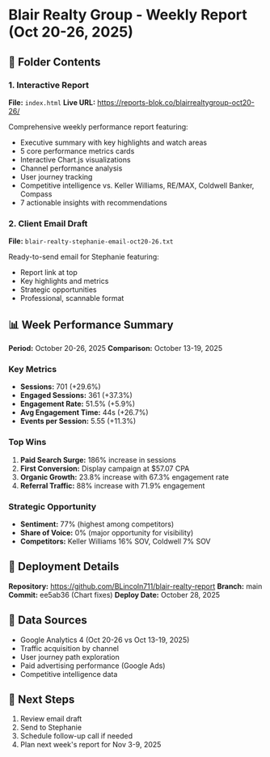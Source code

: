 # Blair Realty Group - Weekly Report (Oct 20-26, 2025)

## 📁 Folder Contents

### 1. Interactive Report
**File:** `index.html`
**Live URL:** https://reports-blok.co/blairrealtygroup-oct20-26/

Comprehensive weekly performance report featuring:
- Executive summary with key highlights and watch areas
- 5 core performance metrics cards
- Interactive Chart.js visualizations
- Channel performance analysis
- User journey tracking
- Competitive intelligence vs. Keller Williams, RE/MAX, Coldwell Banker, Compass
- 7 actionable insights with recommendations

### 2. Client Email Draft
**File:** `blair-realty-stephanie-email-oct20-26.txt`

Ready-to-send email for Stephanie featuring:
- Report link at top
- Key highlights and metrics
- Strategic opportunities
- Professional, scannable format

## 📊 Week Performance Summary

**Period:** October 20-26, 2025
**Comparison:** October 13-19, 2025

### Key Metrics
- **Sessions:** 701 (+29.6%)
- **Engaged Sessions:** 361 (+37.3%)
- **Engagement Rate:** 51.5% (+5.9%)
- **Avg Engagement Time:** 44s (+26.7%)
- **Events per Session:** 5.55 (+11.3%)

### Top Wins
1. **Paid Search Surge:** 186% increase in sessions
2. **First Conversion:** Display campaign at $57.07 CPA
3. **Organic Growth:** 23.8% increase with 67.3% engagement rate
4. **Referral Traffic:** 88% increase with 71.9% engagement

### Strategic Opportunity
- **Sentiment:** 77% (highest among competitors)
- **Share of Voice:** 0% (major opportunity for visibility)
- **Competitors:** Keller Williams 16% SOV, Coldwell 7% SOV

## 🚀 Deployment Details

**Repository:** https://github.com/BLincoln711/blair-realty-report
**Branch:** main
**Commit:** ee5ab36 (Chart fixes)
**Deploy Date:** October 28, 2025

## 📝 Data Sources

- Google Analytics 4 (Oct 20-26 vs Oct 13-19, 2025)
- Traffic acquisition by channel
- User journey path exploration
- Paid advertising performance (Google Ads)
- Competitive intelligence data

## 📧 Next Steps

1. Review email draft
2. Send to Stephanie
3. Schedule follow-up call if needed
4. Plan next week's report for Nov 3-9, 2025

